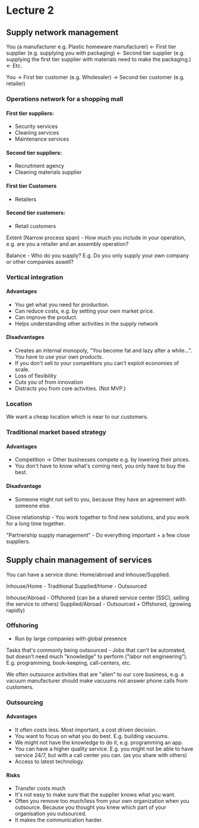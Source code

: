 # Lecture 2

## Supply network management
You (a manufacturer e.g. Plastic homeware manufacturer) <- First tier supplier (e.g. supplying you with packaging) <- Second tier supplier (e.g. supplying the first tier supplier with materials need to make the packaging.) <- Etc.

You -> First tier customer (e.g. Wholesaler) -> Second tier customer (e.g. retailer)

### Operations network for a shopping mall
#### First tier suppliers:
- Security services
- Cleaning services
- Maintenance services

#### Second tier suppliers:
- Recruitment agency
- Cleaning materials supplier

#### First tier Customers
- Retailers

#### Second tier customers:
- Retail customers

Extent (Narrow process span) - How much you include in your operation, e.g. are you a retailer and an assembly operation?

Balance - Who do you supply? E.g. Do you only supply your own company or other companies aswell?

### Vertical integration
#### Advantages
- You get what you need for production.
- Can reduce costs, e.g. by setting your own market price.
- Can improve the product.
- Helps understanding other activities in the supply network

#### Disadvantages
- Creates an internal monopoly, "You become fat and lazy after a while...". You have to use your own products.
- If you don't sell to your competitors you can't exploit economies of scale.
- Loss of flexibility
- Cuts you of from innovation
- Distracts you from core activities. (Not MVP.)

### Location

We want a cheap location which is near to our customers.

### Traditional market based strategy
#### Advantages
- Competition -> Other businesses compete e.g. by lowering their prices.
- You don't have to know what's coming next, you only have to buy the best.

#### Disadvantage
- Someone might not sell to you, because they have an agreement with someone else.

Close relationship - You work together to find new solutions, and you work for a long time together.

"Partnership supply management" - Do everything important + a few close suppliers.

## Supply chain management of services

You can have a service done:
Home/abroad and Inhouse/Supplied.

Inhouse/Home - Traditional
Supplied/Home - Outsourced

Inhouse/Abroad - Offshored (can be a shared service center (SSC), selling the service to others)
Supplied/Abroad - Outsourced + Offshored, (growing rapidly)

### Offshoring
- Run by large companies with global presence

Tasks that's commonly being outsourced - Jobs that can't be automated, but doesn't need much "knowledge" to perform ("labor not engineering"). E.g. programming, book-keeping, call-centers, etc.

We often outsource activities that are "alien" to our core business, e.g. a vacuum manufacturer should make vacuums not answer phone calls from customers.

### Outsourcing
#### Advantages
- It often costs less. Most important, a cost driven decision.
- You want to focus on what you do best. E.g. building vacuums.
- We might not have the knowledge to do it, e.g. programming an app.
- You can have a higher quality service. E.g. you might not be able to have service 24/7, but with a call center you can. (as you share with others)
- Access to latest technology.

#### Risks
- Transfer costs much
- It's not easy to make sure that the supplier knows what you want.
- Often you remove too much/less from your own organization when you outsource. Because you thought you knew which part of your organisation you outsourced.
- It makes the communication harder.

